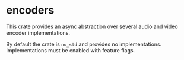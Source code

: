 # encoders

This crate provides an async abstraction over several audio and video encoder implementations.

By default the crate is `no_std` and provides no implementations. Implementations must be enabled with feature flags.
